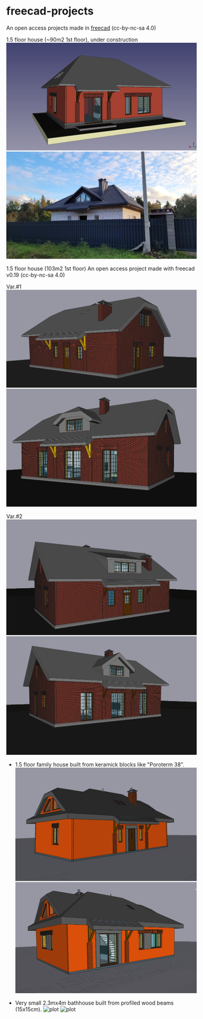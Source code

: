# freecad-projects
An open access projects made in [freecad](https://www.freecadweb.org/?lang=ru) (cc-by-nc-sa 4.0)

1.5 floor house (~90m2 1st floor), under construction
![plot](/sweethome/photo_2024-05-30_16-40-44.jpg)
![plot](/sweethome/20241006_165853.jpg) 


1.5 floor house (103m2 1st floor)
An open access project made with freecad v0.19 (cc-by-nc-sa 4.0)

Var.#1
![plot](/103%20m2_1ft_floor_with_mansard/f3d_1.png)
![plot](/103%20m2_1ft_floor_with_mansard/f3d_2.png)


Var.#2
![plot](./103%20m2_1ft_floor_with_mansard/ne2-3d.png)
![plot](./103%20m2_1ft_floor_with_mansard/sw2-3d.png)



* 1.5 floor family house built from keramick blocks like "Poroterm 38".
![plot](/1.5%20floor%20house%20(93m2%201st%20floor)/sweet_home_3d-1.png)
![plot](/1.5%20floor%20house%20(93m2%201st%20floor)/sweet_home_3d-2.png)


* Very small 2.3mx4m bathhouse built from profiled wood beams (15x15cm).
![plot](/bathhouse_wood_2300x4000/small_bathhouse_built_from_wood.png)
![plot](/bathhouse_wood_2300x4000/final.jpg)

